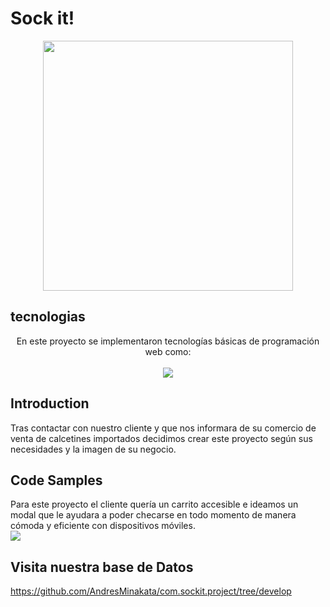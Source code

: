 # Sock it!

<p align="center">
  <img src="https://media.discordapp.net/attachments/982060205753917531/994451866559717436/logo.png?width=894&height=670" style="height:400px; display: block;
    margin: auto;">
</p>


## tecnologias
<p align="center">
En este proyecto se implementaron tecnologías básicas de programación web como:<br><br>
  
  
<img src="https://ventas.teorema-rd.com/wp-content/uploads/2020/05/Html5-JS-css-logo.jpg" >

</p>


## Introduction

Tras contactar con nuestro cliente y que nos informara de su comercio de venta de calcetines importados decidimos crear este proyecto según sus necesidades y la imagen de su negocio.

## Code Samples
Para este proyecto el cliente quería un carrito accesible e ideamos un modal que le ayudara a poder checarse en todo momento de manera cómoda y eficiente con dispositivos móviles.
<br>
<img src="https://cdn.discordapp.com/attachments/982060205753917531/994455314294390824/Captura2.PNG">

## Visita nuestra base de Datos
https://github.com/AndresMinakata/com.sockit.project/tree/develop
